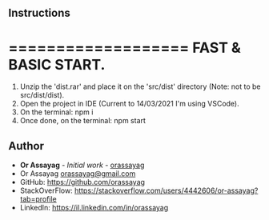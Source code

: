 ## Instructions

===================
FAST & BASIC START.
===================
1. Unzip the 'dist.rar' and place it on the 'src/dist' directory (Note: not to be src/dist/dist).
2. Open the project in IDE (Current to 14/03/2021 I'm using VSCode).
3. On the terminal: npm i
4. Once done, on the terminal: npm start

## Author

* **Or Assayag** - *Initial work* - [orassayag](https://github.com/orassayag)
* Or Assayag <orassayag@gmail.com>
* GitHub: https://github.com/orassayag
* StackOverFlow: https://stackoverflow.com/users/4442606/or-assayag?tab=profile
* LinkedIn: https://il.linkedin.com/in/orassayag
